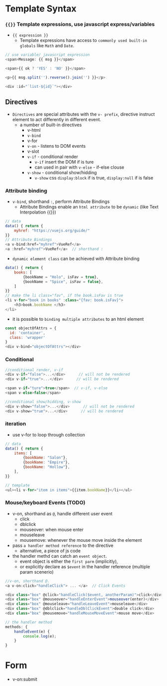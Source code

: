 # Template Syntax

### `{{}}` Template expressions, use javascript express/variables 
- `{{ expression }}` 
    - Template expressions have access to `commonly used built-in globals` like `Math` and `Date`.
```js
// use variable/ javascript expression
<span>Message: {{ msg }}</span>

<span>{{ ok ? 'YES' : 'NO' }}</span>

<p>{{ msg.split('').reverse().join('') }}</p>

<div :id="`list-${id}`"></div>
```

## Directives
- `Directives` are special attributes with the `v- prefix`, directive instruct element to act differently in different event.
    - a number of built-in directives
        - v-html 
        - `v-bind` 
        - v-for
        - `v-on` - listens to DOM events
        - v-slot
        - `v-if` - conditional render
            - `v-if` insert the DOM if is ture
            - can used in pair with `v-else` - if-else clouse
        - `v-show` - conditional show/hidding
            - `v-show` css `display:block` if is true,  `display:null` if is false

### Attribute binding
- `v-bind`, shorthand `:`, perform Attribute Bindings
    - Attribute Bindings enable an `html attribute` to be `dynamic` (like Text Interpolation {{}})

```js
// data
data() { return {
    myhref: "https://vuejs.org/guide/" 
}}
// Attribute Bindings
<a v-bind:href="myhref">VueRef</a>  
<a :href="myhref">VueRef</a>  // shorthand :
```

- `dynamic element class` can be achieved with Attribute binding
```js
data() { return {
    books: [
        {bookName = "Holo", isFav = true},
        {bookName = "Spice", isFav = false},
    ]
}}
// make the li class="fav", if the book.isFav is true
<li v-for="book in books" :class="{fav: book.isFav}"> 
    <h3>book.bookName </h3> 
</li>      
```

- it is possible to `binding multiple attributes` to an html element
```js
const objectOfAttrs = {
  id: 'container',
  class: 'wrapper'
}
<div v-bind="objectOfAttrs"></div>
```




### Conditional
```js
//conditional render, v-if
<div v-if="false">...</div>      // will not be rendered
<div v-if="true">...</div>      // will be rendered

<span v-if="ture">true</span>  // v-if, v-else     
<span v-else>false</span>

//conditional show/hidding, v-show
<div v-show="false">...</div>      // will not be rendered
<div v-show="true">...</div>      // will be rendered
```

### iteration
- use v-for to loop through collection
```js
// data
data() { return {
    items: [
        {bookName: "Salon"},
        {bookName: "Empire"},
        {bookName: "Hollow"},
    ],
}}

// template
<ul><li v-for="item in items">{{item.bookName}}</li></ul>
```

### Mouse/keyboard Events (TODO)
- v-on, shorthand as `@`, handle different user event
    - click
    - dblclick
    - mouseover: when mouse enter
    - mouseleave
    - mousemove: whenever the mouse move inside the element
- pass `a handler method reference` to the directive
    - alternative, a piece of js code  
- the handler methd can catch an `event object`. 
    - event object is either the `first parm` (implicitly), 
    - or explicitly declare as `$event` in the handler reference (multiple param scenerio)

```js
//v-on, shorthand @.
<a v-on:click="handleClick"> ... </a>  // Click Events

<div class="box" @click="handleClick($event, anotherParam)">click</div>  // v-on: shorthand @; explicit $event
<div class="box" @mouseover="handleEnterEvent">mouseover(enter)</div>  // enter event
<div class="box" @mouseleave="handleLeaveEvent">mouseleave</div>          // leave event
<div class="box" @dblclick="handleDblClickEvent">double click</div>       // double click event
<div class="box" @mousemove="handleMouseMoveEvent">mouse move</div>       // double click event

// the handler method
methods: {
    handleEvent(e) {
        console.log(e);
    }
}
```



# Form
- v-on:submit


